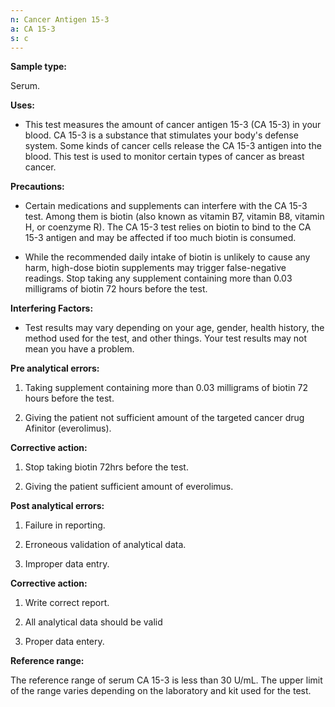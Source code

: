 ```yaml
---
n: Cancer Antigen 15-3
a: CA 15-3
s: c
---
```


__Sample type:__

Serum.

__Uses:__

-	This test measures the amount of cancer antigen 15-3 (CA 15-3) in your blood. CA 15-3 is a substance that stimulates your body's defense system. Some kinds of cancer cells release the CA 15-3 antigen into the blood. This test is used to monitor certain types of cancer as breast cancer.

__Precautions:__

-	Certain medications and supplements can interfere with the CA 15-3 test. Among them is biotin (also known as vitamin B7, vitamin B8, vitamin H, or coenzyme R). The CA 15-3 test relies on biotin to bind to the CA 15-3 antigen and may be affected if too much biotin is consumed.

-	While the recommended daily intake of biotin is unlikely to cause any harm, high-dose biotin supplements may trigger false-negative readings. Stop taking any supplement containing more than 0.03 milligrams of biotin 72 hours before the test.

__Interfering Factors:__

-	Test results may vary depending on your age, gender, health history, the method used for the test, and other things. Your test results may not mean you have a problem.

__Pre analytical errors:__

1)	Taking supplement containing more than 0.03 milligrams of biotin 72 hours before the test.

2)	Giving the patient not sufficient amount of the targeted cancer drug Afinitor (everolimus).

__Corrective action:__

1)	Stop taking biotin 72hrs before the test.

2)	Giving the patient sufficient amount of everolimus.

__Post analytical errors:__

1)	Failure in reporting.

2)	Erroneous validation of analytical data.

3)	Improper data entry.

__Corrective action:__

1)	Write correct report.

2)	All analytical data should be valid

3)	Proper data entery.

__Reference range:__

The reference range of serum CA 15-3 is less than 30 U/mL. The upper limit of the range varies depending on the laboratory and kit used for the test.